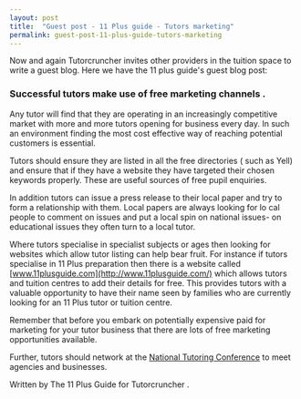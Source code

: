 ```yaml
---
layout: post
title:  "Guest post - 11 Plus guide - Tutors marketing"
permalink: guest-post-11-plus-guide-tutors-marketing
---
```

Now and again Tutorcruncher invites other providers in the tuition space to
write a guest blog. Here we have the 11 plus guide's guest blog post:

### Successful tutors make use of free marketing channels  . 

Any tutor will find that they are operating in an increasingly competitive
market with more and more tutors opening for business every day. In such an
environment finding the most cost effective way of reaching potential
customers is essential.

Tutors should ensure they are listed in  all the  free directories  (  such as
Yell) and ensure that if they have a website they have targeted their chosen
keywords properly.  These are useful sources of free pupil enquiries.

In addition tutors  can  issue a press release to their local paper and try to
form a relationship with them. Local papers are always looking for lo  cal
people to comment  on issues and put a local spin on national issues- on
educational issues they often turn to a local tutor.

Where tutors specialise in specialist subjects or ages then looking for
websites which allow tutor listing can help bear fruit. For instance if tutors
specialise in 11 Plus preparation then there is a website called 
[www.11plusguide.com](http://www.11plusguide.com/) which allows tutors and
tuition centres to add their details for free. This provides tutors with a
valuable opportunity to have their name seen by families who are currently
looking for an 11  Plus  tutor or tuition centre.

Remember that before you embark on potentially expensive paid for marketing
for your tutor business that there are lots of free marketing opportunities
available.

Further, tutors should network at the [National Tutoring Conference](http://www.nationaltutoringconference.org.uk) 
to meet agencies and businesses.

Written by  The  11 Plus Guide for  Tutorcruncher  .
